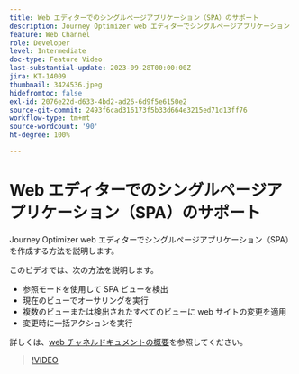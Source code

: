 ```yaml
---
title: Web エディターでのシングルページアプリケーション（SPA）のサポート
description: Journey Optimizer web エディターでシングルページアプリケーション（SPA）を作成する方法を説明します。
feature: Web Channel
role: Developer
level: Intermediate
doc-type: Feature Video
last-substantial-update: 2023-09-28T00:00:00Z
jira: KT-14009
thumbnail: 3424536.jpeg
hidefromtoc: false
exl-id: 2076e22d-d633-4bd2-ad26-6d9f5e6150e2
source-git-commit: 2493f6cad316173f5b33d664e3215ed71d13ff76
workflow-type: tm+mt
source-wordcount: '90'
ht-degree: 100%

---
```


# Web エディターでのシングルページアプリケーション（SPA）のサポート

Journey Optimizer web エディターでシングルページアプリケーション（SPA）を作成する方法を説明します。

このビデオでは、次の方法を説明します。

* 参照モードを使用して SPA ビューを検出
* 現在のビューでオーサリングを実行
* 複数のビューまたは検出されたすべてのビューに web サイトの変更を適用
* 変更時に一括アクションを実行

詳しくは、[web チャネルドキュメントの概要](https://experienceleague.adobe.com/docs/journey-optimizer/using/web/get-started-web.html?lang=ja)を参照してください。

>[!VIDEO](https://video.tv.adobe.com/v/3424536/?learn=on)
